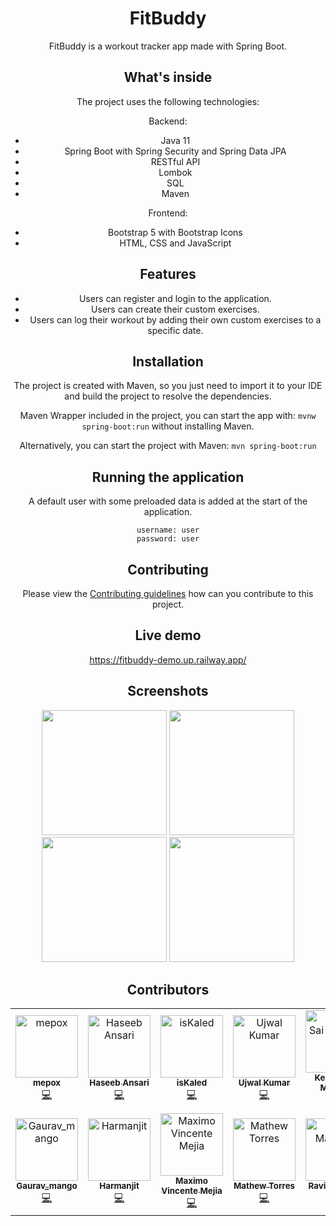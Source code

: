 <h1 align="center">FitBuddy</h1>

<div align="center">


FitBuddy is a workout tracker app made with Spring Boot.

## What's inside

The project uses the following technologies:

Backend:
- Java 11
- Spring Boot with Spring Security and Spring Data JPA
- RESTful API
- Lombok
- SQL
- Maven

Frontend:
- Bootstrap 5 with Bootstrap Icons
- HTML, CSS and JavaScript

## Features

- Users can register and login to the application.
- Users can create their custom exercises.
- Users can log their workout by adding their own custom exercises to a specific date.

## Installation

The project is created with Maven, so you just need to import it to your IDE and build the project to resolve the dependencies.

Maven Wrapper included in the project, you can start the app with: `mvnw spring-boot:run` without installing Maven.

Alternatively, you can start the project with Maven: `mvn spring-boot:run`

## Running the application

A default user with some preloaded data is added at the start of the application.

```
username: user
password: user
```

## Contributing

Please view the [Contributing guidelines](https://github.com/mepox/fitbuddy/blob/main/CONTRIBUTING.md) how can you contribute to this project.

## Live demo

https://fitbuddy-demo.up.railway.app/

## Screenshots

<div align="center">

<img src="https://mepox.github.io/projects/fitbuddy/fitbuddy_login.png" width=200>
<img src="https://mepox.github.io/projects/fitbuddy/fitbuddy_register.png" width=200>
<img src="https://mepox.github.io/projects/fitbuddy/fitbuddy_history.png" width=200>
<img src="https://mepox.github.io/projects/fitbuddy/fitbuddy_exercises.png" width=200>

</div>

## Contributors

<!-- ALL-CONTRIBUTORS-LIST:START - Do not remove or modify this section -->
<!-- prettier-ignore-start -->
<!-- markdownlint-disable -->
<table>
  <tbody>
    <tr>
      <td align="center"><a href="https://mepox.github.io/"><img src="https://avatars.githubusercontent.com/u/21198248?v=4?s=100" width="100px;" alt="mepox"/><br /><sub><b>mepox</b></sub></a><br /><a href="https://github.com/mepox/fitbuddy/commits?author=mepox" title="Code">💻</a></td>
      <td align="center"><a href="https://www.linkedin.com/in/haseebansari/"><img src="https://avatars.githubusercontent.com/u/47222685?v=4?s=100" width="100px;" alt="Haseeb Ansari"/><br /><sub><b>Haseeb Ansari</b></sub></a><br /><a href="https://github.com/mepox/fitbuddy/commits?author=haseeb-xd" title="Code">💻</a></td>
      <td align="center"><a href="https://github.com/isKaled"><img src="https://avatars.githubusercontent.com/u/99230637?v=4?s=100" width="100px;" alt="isKaled"/><br /><sub><b>isKaled</b></sub></a><br /><a href="https://github.com/mepox/fitbuddy/commits?author=isKaled" title="Code">💻</a></td>
      <td align="center"><a href="https://github.com/ujwalkumar1995"><img src="https://avatars.githubusercontent.com/u/20976813?v=4?s=100" width="100px;" alt="Ujwal Kumar"/><br /><sub><b>Ujwal Kumar</b></sub></a><br /><a href="https://github.com/mepox/fitbuddy/commits?author=ujwalkumar1995" title="Code">💻</a></td>
      <td align="center"><a href="https://github.com/keer-0"><img src="https://avatars.githubusercontent.com/u/54258313?v=4?s=100" width="100px;" alt="Keerthi Sai Maganti"/><br /><sub><b>Keerthi Sai Maganti</b></sub></a><br /><a href="https://github.com/mepox/fitbuddy/commits?author=keer-0" title="Code">💻</a></td>
      <td align="center"><a href="https://github.com/SwethaTamatam"><img src="https://avatars.githubusercontent.com/u/109732475?v=4?s=100" width="100px;" alt="SwethaTamatam"/><br /><sub><b>SwethaTamatam</b></sub></a><br /><a href="https://github.com/mepox/fitbuddy/commits?author=SwethaTamatam" title="Code">💻</a></td>
      <td align="center"><a href="https://github.com/dmitriydb"><img src="https://avatars.githubusercontent.com/u/77714869?v=4?s=100" width="100px;" alt="dmitriydb"/><br /><sub><b>dmitriydb</b></sub></a><br /><a href="https://github.com/mepox/fitbuddy/commits?author=dmitriydb" title="Code">💻</a></td>
    </tr>
    <tr>
      <td align="center"><a href="https://github.com/gaurav9777"><img src="https://avatars.githubusercontent.com/u/62351253?v=4?s=100" width="100px;" alt="Gaurav_mango"/><br /><sub><b>Gaurav_mango</b></sub></a><br /><a href="https://github.com/mepox/fitbuddy/commits?author=gaurav9777" title="Code">💻</a></td>
      <td align="center"><a href="https://github.com/hrandhawa13"><img src="https://avatars.githubusercontent.com/u/25377542?v=4?s=100" width="100px;" alt="Harmanjit"/><br /><sub><b>Harmanjit</b></sub></a><br /><a href="https://github.com/mepox/fitbuddy/commits?author=hrandhawa13" title="Code">💻</a></td>
      <td align="center"><a href="https://github.com/MaximoVincente"><img src="https://avatars.githubusercontent.com/u/103771906?v=4?s=100" width="100px;" alt="Maximo Vincente Mejia  "/><br /><sub><b>Maximo Vincente Mejia  </b></sub></a><br /><a href="https://github.com/mepox/fitbuddy/commits?author=MaximoVincente" title="Code">💻</a></td>
      <td align="center"><a href="http://linkedin.com/in/mathewtorres"><img src="https://avatars.githubusercontent.com/u/104056426?v=4?s=100" width="100px;" alt="Mathew Torres"/><br /><sub><b>Mathew Torres</b></sub></a><br /><a href="https://github.com/mepox/fitbuddy/commits?author=mtorres6739" title="Code">💻</a></td>
      <td align="center"><a href="https://github.com/iravimandalia"><img src="https://avatars.githubusercontent.com/u/28585939?v=4?s=100" width="100px;" alt="Ravi Mandalia"/><br /><sub><b>Ravi Mandalia</b></sub></a><br /><a href="https://github.com/mepox/fitbuddy/commits?author=iravimandalia" title="Code">💻</a></td>
      <td align="center"><a href="https://github.com/cerrussell"><img src="https://avatars.githubusercontent.com/u/80227828?v=4?s=100" width="100px;" alt="cerrussell"/><br /><sub><b>cerrussell</b></sub></a><br /><a href="https://github.com/mepox/fitbuddy/commits?author=cerrussell" title="Code">💻</a></td>
    </tr>
  </tbody>
</table>

<!-- markdownlint-restore -->
<!-- prettier-ignore-end -->

<!-- ALL-CONTRIBUTORS-LIST:END -->
<!-- prettier-ignore-start -->
<!-- markdownlint-disable -->

<!-- markdownlint-restore -->
<!-- prettier-ignore-end -->

<!-- ALL-CONTRIBUTORS-LIST:END -->
